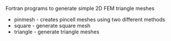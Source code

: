 
Fortran programs to generate simple 2D FEM triangle meshes

* pinmesh  - creates pincell meshes using two different methods
* square   - generate square mesh
* triangle - generate triangle meshes


